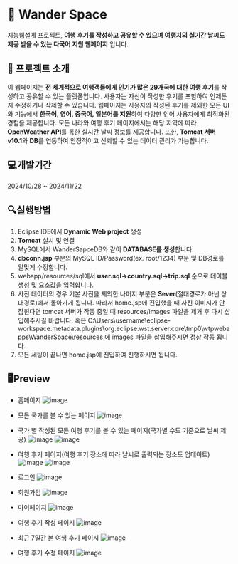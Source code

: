 # 🛫 Wander Space
지능웹설계 프로젝트, **여행 후기를 작성하고 공유할 수 있으며 여행지의 실기간 날씨도 제공 받을 수 있는 다국어 지원 웹페이지** 입니다.

## 📑 프로젝트 소개
이 웹페이지는 **전 세계적으로 여행객들에게 인기가 많은 29개국에 대한 여행 후기**를 작성하고 공유할 수 있는 플랫폼입니다.
사용자는 자신이 작성한 후기를 포함하여 언제든지 수정하거나 삭제할 수 있습니다.
웹페이지는 사용자의 작성된 후기를 제외한 모든 UI와 기능에서 **한국어, 영어, 중국어, 일본어를 지원**하여 다양한 언어 사용자에게 최적화된 경험을 제공합니다.
모든 나라와 여행 후기 페이지에서는 해당 지역에 따라 **OpenWeather API**를 통한 실시간 날씨 정보를 제공합니다.
또한, **Tomcat 서버 v10.1**와 **DB**를 연동하여 안정적이고 신뢰할 수 있는 데이터 관리가 가능합니다.

## 💻개발기간
2024/10/28 ~ 2024/11/22

## 🔍실행방법
1. Eclipse IDE에서 **Dynamic Web project** 생성
2. **Tomcat** 설치 및 연결
3. MySQL에서 WanderSapceDB와 같이 **DATABASE를 생성**합니다.
4. **dbconn.jsp** 부분의 MySQL ID/Password(ex. root/1234) 부분 및 DB경로를 알맞게 수정합니다.
5. webapp/resources/sql에서 **user.sql->country.sql->trip.sql** 순으로 테이블 생성 및 요소값을 입력합니다.
6. 사진 데이터의 경우 기본 사진을 제외한 나머지 부분은 **Sever**(절대경로가 아닌 상대경로)에서 돌아가게 됩니다. 따라서 home.jsp에 진입했을 때 사진 이미지가 안 잡힌다면 tomcat 서버가 작동 중일 때 resources/images 파일을 제거 후 다시 삽입해주시길 바랍니다. 혹은 C:\Users\username\eclipse-workspace\.metadata\.plugins\org.eclipse.wst.server.core\tmp0\wtpwebapps\WanderSpace\resources 에 images 파일을 삽입해주시면 정상 작동 됩니다.
7. 모든 세팅이 끝나면 home.jsp에 진입하여 진행하시면 됩니다.

## 🖥Preview
- 홈페이지
![image](https://github.com/user-attachments/assets/133f9fa3-9e18-4cd6-aae4-5d06aae43d84)

- 모든 국가를 볼 수 있는 페이지
![image](https://github.com/user-attachments/assets/1b270d6a-878f-4559-a251-8140edd9aa69)

- 국가 별 작성된 모든 여행 후기를 볼 수 있는 페이지(국가별 수도 기준으로 날씨 제공)
![image](https://github.com/user-attachments/assets/1ed9e08e-c6c0-4779-9c00-002f4b2f41f9)
![image](https://github.com/user-attachments/assets/7fc49c7c-bdd1-4d17-baac-5ec8b1af54b6)

- 여행 후기 페이지(여행 후기 장소에 따라 날씨로 출력되는 장소도 업데이트)
![image](https://github.com/user-attachments/assets/3c4b8daf-4b0a-4bd9-ab8c-014c3869842c)
![image](https://github.com/user-attachments/assets/8ffe1be2-fbc2-4b38-bef7-13b6e8e0641a)

- 로그인
![image](https://github.com/user-attachments/assets/3f93e456-ce44-489c-8b51-50340190b53a)

- 회원가입
![image](https://github.com/user-attachments/assets/6969242d-7e5b-43da-bb29-79f06ef4be5e)

- 마이페이지
![image](https://github.com/user-attachments/assets/7faa8efc-466f-4b40-963b-6ad00276eb0a)

- 여행 후기 작성 페이지
![image](https://github.com/user-attachments/assets/125e35f9-0351-42cb-96d8-0ba83bfc8691)

- 최근 7일간 본 여행 후기 페이지
![image](https://github.com/user-attachments/assets/fb86e4a2-59d3-408d-a537-1eb7f8aaca47)

- 여행 후기 수정 페이지
![image](https://github.com/user-attachments/assets/541af14c-6652-4672-9907-c977d6ad84b3)
